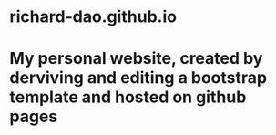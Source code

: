 # richard-dao.github.io
# My personal website, created by derviving and editing a bootstrap template and hosted on github pages
